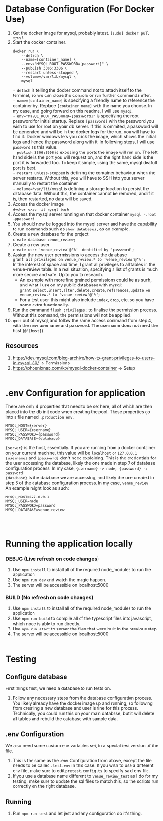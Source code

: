 # Database Configuration (For Docker Use)

1. Get the docker image for mysql, probably latest. `[sudo] docker pull mysql`
2. Start the docker container.
   ```
   docker run \
       --detach \
       --name=[container_name] \
       --env="MYSQL_ROOT_PASSWORD=[password]" \
       --publish 3306:3306 \
       --restart unless-stopped \
       --volume=/var/lib/mysql \
       mysql
   ```
   `--detach` is telling the docker command not to attach itself to the terminal, so we can close the console or run further commands after.<br />
   `--name=[container_name]` is specifying a friendly name to reference the container by. Replace `[container_name]` with the name you choose. In my case, and going forward on this readme, I will use `mysql`.<br />
   `--env="MYSQL_ROOT_PASSWORD=[password]"` is specifying the root password for initial startup. Replace `[password]` with the password you wish to use for root on your db server. If this is ommited, a password will be generated and will be in the docker logs for the run, you will have to find it. Docker windows lets you click the image, which shows the initial logs and hence the password along with it. In following steps, I will use `password` as this value.<br />
   `--publish 3306:3306` is exposing the ports the image will run on. The left hand side is the port you will request on, and the right hand side is the port it is forwarded too. To keep it simple, using the same, mysql deafult port is best.<br />
   `--restart unless-stopped` is defining the container behaviour when the server restarts. Without this, you will have to SSH into your server manually to restart the container<br />
   `--volume=/var/lib/mysql` is defining a storage location to persist the database data. Without this, the container cannot be removed, and if it is, then restarted, no data will be saved.
3. Access the docker image<br />
   `docker exec -it mysql bash`
4. Access the mysql server running on that docker container
   `mysql -uroot -ppassword`
5. You should now be logged into the mysql server and have the capability to run commands such as `show databases;` as an example.
6. Create a new database for the project<br />
   `create database venue_review;`
7. Create a new user<br />
   `create user 'venue_review'@'%' identified by 'password';`
8. Assign the new user permissions to access the database<br />
   `grant all privileges on venue_review.* to 'venue_review'@'%';`<br />
   In the interest of space and time, I grant all privileges to all tables in the venue-review table. In a real situation, specifying a list of grants is much more secure and safe. Up to you to research.<br />
   - An example with more fine grained permissions could be as such, and what I use on my public databases with mysql:<br />
     `grant select,insert,alter,delete,create,references,update on venue_review.* to 'venue-review'@'%';`
   - For a test user, this might also include `index`, `drop`, etc. so you have some extra functionality.
9. Run the command `flush privileges;` to finalise the permission process. Without this command, the permissions will not be applied.
10. `quit` out of mysql, and follow the same access command from step 4, with the new username and password. The username does not need the host (`@'[host]`)

## Resources

1. https://dev.mysql.com/blog-archive/how-to-grant-privileges-to-users-in-mysql-80/ -> Permissions
2. https://phoenixnap.com/kb/mysql-docker-container -> Setup
   <br />
   <br />

# .env Configuration for application

There are only 4 properties that need to be set here, all of which are then placed into the db init code when creating the pool. These properties go into a file named `.production.env`.

```
MYSQL_HOST={server}
MYSQL_USER={username}
MYSQL_PASSWORD={password}
MYSQL_DATABASE={database}
```

`{server}` is the host, essentially. If you are running from a docker container on your current machine, this value will be `localhost` or `127.0.0.1`<br />
`{username}` and `{passowrd}` don't need explaining. This is the credentials for the user accessing the database, likely the one made in step 7 of database configuration process. In my case, `{username} -> node, {password} -> password`<br />
`{database}` is the database we are accessing, and likely the one created in step 6 of the database configuration process. In my case, `venue_review`<br />
An example might look as such:

```
MYSQL_HOST=127.0.0.1
MYSQL_USER=node
MYSQL_PASSWORD=password
MYSQL_DATABASE=venue_review
```

<br />
<br />

# Running the application locally

### DEBUG (Live refresh on code changes)

1. Use `npm install` to install all of the required node_modules to run the application
2. Use `npm run dev` and watch the magic happen.
3. The server will be accessible on localhost:5000

### BUILD (No refresh on code changes)

1. Use `npm install` to install all of the required node_modules to run the application
2. Use `npm run build` to compile all of the typescript files into javascript, which node is able to run directly.
3. Use `npm run start` to server the files that were built in the previous step.
4. The server will be accessible on localhost:5000
   <br />
   <br />

# Testing

## Configure database

First things first, we need a database to run tests on.

1. Follow any necessary steps from the database configuration process. You likely already have the docker image up and running, so following from creating a new database and user is fine for this process. Technically, you could run this on your main database, but it will delete all tables and rebuild the database with sample data.

## .env Configuration

We also need some custom env variables set, in a special test version of the file.

1. This is the same as the .env Configuration from above, except the file needs to be called `.test.env` in this case. If you wish to use a different env file, make sure to edit `pretest.config.ts` to specify said env file.
2. If you use a database name different to `venue_review_test` as I do for my testing, make sure to update the sql files to match this, so the scripts run correctly on the right database.

## Running

1. Run `npm run test` and let jest and any configuration do it's thing.
